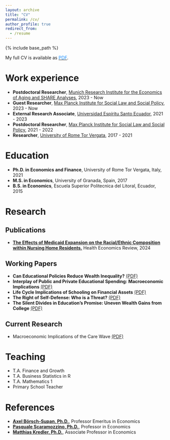 ```yaml
---
layout: archive
title: "CV"
permalink: /cv/
author_profile: true
redirect_from:
  - /resume
---
```


{% include base_path %}

My full CV is available as [<span class="pdf-link">PDF</span>](http://fernandoloaizae.github.io/files/CV_Loaiza.pdf).

Work experience
======
* **Postdoctoral Researcher**, [Munich Research Institute for the Economics of Aging and SHARE Analyses](https://mea-share.eu), 2023 - Now
* **Guest Researcher**, [Max Planck Institute for Social Law and Social Policy](https://www.mpisoc.mpg.de/en/), 2023 - Now
* **External Research Associate**, [Universidad Espíritu Santo Ecuador](https://uees.edu.ec/), 2021 - 2023
* **Postdoctoral Researcher**, [Max Planck Institute for Social Law and Social Policy](https://www.mpisoc.mpg.de/en/), 2021 - 2022
* **Researcher**, [University of Rome Tor Vergata](https://economia.uniroma2.it/en/def), 2017 - 2021

Education
======
* **Ph.D. in Economics and Finance**, University of Rome Tor Vergata, Italy, 2021
* **M.S. in Economics**, University of Granada, Spain, 2017
* **B.S. in Economics**, Escuela Superior Politecnica del Litoral, Ecuador, 2015

Research
======

## Publications

* [**The Effects of Medicaid Expansion on the Racial/Ethnic Composition within Nursing Home Residents.**](https://healtheconomicsreview.biomedcentral.com/articles/10.1186/s13561-024-00517-3) Health Economics Review, 2024

## Working Papers
* **Can Educational Policies Reduce Wealth Inequality?** [(PDF)](https://fernandoloaizae.github.io/files/Loaiza_JMP23.pdf)
* **Interplay of Public and Private Educational Spending: Macroeconomic Implications** [(PDF)](https://papers.ssrn.com/sol3/papers.cfm?abstract_id=4350825)
* **Life Cycle Implications of Schooling on Financial Assets** [(PDF)](https://papers.ssrn.com/sol3/papers.cfm?abstract_id=4723278)
* **The Right of Self-Defense: Who is a Threat?** [(PDF)](https://papers.ssrn.com/sol3/papers.cfm?abstract_id=4342111)
* **The Silent Divides in Education’s Promise: Uneven Wealth Gains from College** [(PDF)](https://fernandoloaizae.github.io/files/GenderRace.pdf)

## Current Research
* Macroeconomic Implications of the Care Wave [(PDF)](https://fernandoloaizae.github.io/files/WP6_Deliverable.pdf)

<!--
  <ul>{% for post in site.publications %}
    {% include archive-single-cv.html %}
  {% endfor %}</ul>
-->

Teaching
======
* T.A. Finance and Growth
* T.A. Business Statistics in R
* T.A. Mathematics 1
* Primary School Teacher

<!--
  <ul>{% for post in site.teaching %}
    {% include archive-single-cv.html %}
  {% endfor %}</ul>
-->
  
References
======
* **[Axel Börsch-Supan, Ph.D.](https://www.mpg.de/1040232/sozialrecht-sozialpolitik-boersch-supan)**, Professor Emeritus in Economics
* **[Pasquale Scaramozzino, Ph.D.](https://economia.uniroma2.it/faculty/229/scaramozzino-pasquale)**, Professor in Economics
* **[Matthias Kredler, Ph.D.](https://economics.uc3m.es/personal/matthias-kredler/)**, Associate Professor in Economics

<style>
.pdf-link {
  color: #1e90ff;
}
</style>
